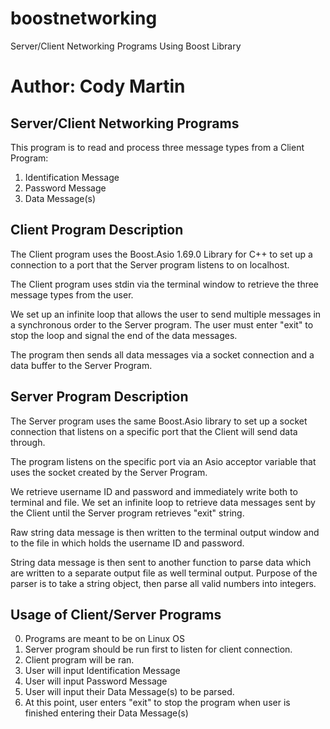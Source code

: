 # boostnetworking
Server/Client Networking Programs Using Boost Library

# Author: Cody Martin

## Server/Client Networking Programs

This program is to read and process three message types from a Client Program:

1) Identification Message
2) Password Message
3) Data Message(s)


## Client Program Description

The Client program uses the Boost.Asio 1.69.0 Library for C++ to set up a
connection to a port that the Server program listens to on localhost.

The Client program uses stdin via the terminal window to retrieve the
three message types from the user. 

We set up an infinite loop that allows the user to send multiple messages in 
a synchronous order to the Server program. The user must enter "exit" to stop
the loop and signal the end of the data messages.

The program then sends all data messages via a socket connection
and a data buffer to the Server Program.


## Server Program Description

The Server program uses the same Boost.Asio library to set up a 
socket connection that listens on a specific port that the Client will send
data through.

The program listens on the specific port via an Asio acceptor variable that
uses the socket created by the Server Program.

We retrieve username ID and password and immediately write both
to terminal and file. We set an infinite loop to retrieve data messages
sent by the Client until the Server program retrieves "exit" string.

Raw string data message is then written to the terminal output window and
to the file in which holds the username ID and password. 

String data message is then sent to another function to parse data which
are written to a separate output file as well terminal output. Purpose of
the parser is to take a string object, then parse all valid numbers into
integers.


## Usage of Client/Server Programs

0) Programs are meant to be on Linux OS
1) Server program should be run first to listen for client connection.
2) Client program will be ran.
3) User will input Identification Message
4) User will input Password Message
5) User will input their Data Message(s) to be parsed.
6) At this point, user enters "exit" to stop the program when user is
   finished entering their Data Message(s)
